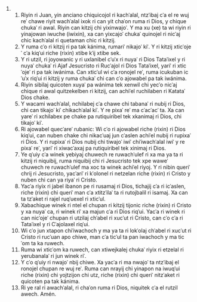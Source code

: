 <ol>
  <li>
    <ol>
      <li>Riyin ri Juan, yin anciano chiquicojol ri kachˈalal, ntzˈibaj cˈa el re wuj reˈ chawe riyit wachˈalal ixok ri can yit chaˈon ruma ri Dios, y chique chukaˈ ri awal. Riyin can kitzij chi yixinwajoˈ. Y ma xu (xe) ta wi riyin ri yinajowan iwuche (iwixin), xa can yixcajoˈ chukaˈ quinojel ri nicˈaj chic kachˈalal ri quetaman chic ri kitzij.</li>
      <li>Y ruma cˈo ri kitzij ri pa tak kánima, rumariˈ nikajoˈ kiˈ. Y ri kitzij xticˈojeˈ cˈa kiqˈui riche (rixin) xtibe kˈij xtibe sek.</li>
      <li>Y ri utzil, ri joyowanic y ri uxlanibel cˈuˈx ri nuyaˈ ri Dios Tataˈixel y ri nuyaˈ chukaˈ ri Ajaf Jesucristo ri Rucˈajol ri Dios Tataˈixel, yariˈ ri xticˈojeˈ ri pa tak iwánima. Can xticˈul wi cˈa ronojel reˈ, ruma icukuban icˈuˈx riqˈui ri kitzij y ruma chukaˈ chi can cˈo ajowabel pa tak iwánima.</li>
      <li>Riyin sibilaj quicoten xuyaˈ pa wánima tek xenwil chi yecˈo nicˈaj chique ri awal quitzekelben ri kitzij, can achiˈel ruchilaben ri Katataˈ Dios chake.</li>
      <li>Y wacami wachˈalal, nchilabej cˈa chawe chi tabanaˈ ri nubij ri Dios, chi can tikajoˈ kiˈ chikachˈalal kiˈ. Y re pixaˈ reˈ ma cˈacˈacˈ ta. Xa can yareˈ ri xchilabex pe chake pa rutiquiribel tek xkanimaj ri Dios, chi tikajoˈ kiˈ.</li>
      <li>Ri ajowabel quecˈareˈ rubanic: Wi cˈo ri ajowabel riche (rixin) ri Dios kiqˈui, can nuben chake chi nikacˈuaj jun cˈaslen achiˈel nubij ri rupixaˈ ri Dios. Y ri rupixaˈ ri Dios nubij chi tiwajoˈ iwiˈ chiˈiwachˈalal iwiˈ y re pixaˈ reˈ, yariˈ ri xiwacˈaxaj pa rutiquiribel tek xinimaj ri Dios.</li>
      <li>Ye qˈuiy cˈa winek yebiyaj chuwech re ruwachˈulef ri xa ma ya ta ri kitzij ri niquibij, ruma niquibij chi ri Jesucristo tek xpe waweˈ chuwech re ruwachˈulef ma xoc ta winek achiˈel riyoj. Y ri nibin queriˈ chrij ri Jesucristo, yacˈariˈ ri kˈolonel ri netzelan riche (rixin) ri Cristo y nuben chi can ya riyaˈ ri Cristo.</li>
      <li>Yacˈa riyix ri jabel ibanon pe ri rusamaj ri Dios, tichajij cˈa ri icˈaslen, riche (rixin) chi queriˈ man cˈa xtitzˈilaˈ ta ri rutojbalil ri isamaj. Xa can ta tzˈaket ri rajel ruqˈuexel ri xticˈul.</li>
      <li>Xabachique winek ri ntel el chupan ri kitzij tijonic riche (rixin) ri Cristo y xa nuyaˈ ca, ri winek riˈ xa majun cˈa ri Dios riqˈui. Yacˈa ri winek ri can nicˈojeˈ chupan ri utzilaj chˈabel ri xucˈut ri Cristo, can cˈo cˈa ri Tataˈixel y ri Cˈajolaxel riqˈui.</li>
      <li>Wi cˈo jun xtapon chiˈiwachoch y ma ya ta ri lokˈolaj chˈabel ri xucˈut ri Cristo ri rucˈuan apo chiwe, man cˈa ticˈul ta pan iwachoch y ma ticˈom ta ka ruwech.</li>
      <li>Ruma wi xticˈom ka ruwech, can xtiwejkalej chukaˈ riyix ri etzelal ri yerubanalaˈ ri jun winek riˈ.</li>
      <li>Y cˈo qˈuiy ri nwajoˈ nbij chiwe. Xa yacˈa ri ma nwajoˈ ta ntzˈibaj el ronojel chupan re wuj reˈ. Ruma can nrayij chi yinapon na iwuqˈui riche (rixin) chi yojtzijon chi utz, riche (rixin) chi queriˈ nitzˈaket ri quicoten pa tak kánima.</li>
      <li>Ri ye ral ri awachˈalal, ri chaˈon ruma ri Dios, niquitek cˈa el rutzil awech. Amén.</li>
    </ol>
  </li>
</ol>